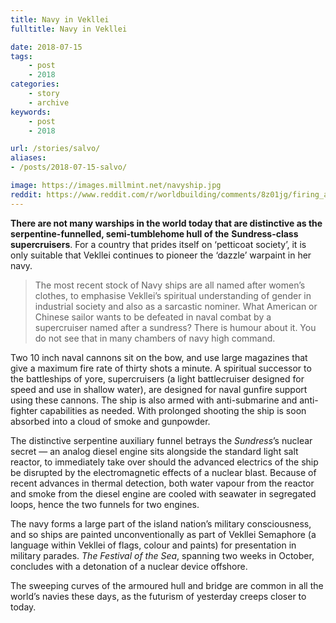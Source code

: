 ```yaml
---
title: Navy in Vekllei
fulltitle: Navy in Vekllei

date: 2018-07-15
tags:
    - post
    - 2018
categories:
    - story
    - archive
keywords:
    - post
    - 2018

url: /stories/salvo/
aliases:
- /posts/2018-07-15-salvo/

image: https://images.millmint.net/navyship.jpg
reddit: https://www.reddit.com/r/worldbuilding/comments/8z01jg/firing_a_salvo_navy_in_vekllei/
---
```


**There are not many warships in the world today that are distinctive as the serpentine-funnelled, semi-tumblehome hull of the** **Sundress-class supercruisers**. For a country that prides itself on ‘petticoat society’, it is only suitable that Vekllei continues to pioneer the ‘dazzle’ warpaint in her navy.

>The most recent stock of Navy ships are all named after women’s clothes, to emphasise Vekllei’s spiritual understanding of gender in industrial society and also as a sarcastic nominer. What American or Chinese sailor wants to be defeated in naval combat by a supercruiser named after a sundress? There is humour about it. You do not see that in many chambers of navy high command.

Two 10 inch naval cannons sit on the bow, and use large magazines that give a maximum fire rate of thirty shots a minute. A spiritual successor to the battleships of yore, supercruisers (a light battlecruiser designed for speed and use in shallow water),  are designed for naval gunfire support using these cannons. The ship is also armed with anti-submarine and anti-fighter capabilities as needed. With prolonged shooting the ship is soon absorbed into a cloud of smoke and gunpowder.

The distinctive serpentine auxiliary funnel betrays the *Sundress*’s nuclear secret  —  an analog diesel engine sits alongside the standard light salt reactor, to immediately take over should the advanced electrics of the ship be disrupted by the electromagnetic effects of a nuclear blast. Because of recent advances in thermal detection, both water vapour from the reactor and smoke from the diesel engine are cooled with seawater in segregated loops, hence the two funnels for two engines.

The navy forms a large part of the island nation’s military consciousness, and so ships are painted unconventionally as part of Vekllei Semaphore (a language within Vekllei of flags, colour and paints) for presentation in military parades. *The Festival of the Sea*, spanning two weeks in October, concludes with a detonation of a nuclear device offshore.

The sweeping curves of the armoured hull and bridge are common in all the world’s navies these days, as the futurism of yesterday creeps closer to today.
